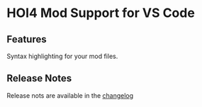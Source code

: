 # HOI4 Mod Support for VS Code

## Features

Syntax highlighting for your mod files.

## Release Notes

Release nots are available in the [changelog](CHANGELOG.md)